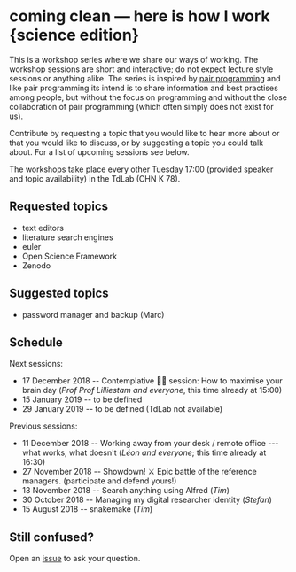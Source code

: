 # coming clean — here is how I work {science edition}

This is a workshop series where we share our ways of working. The workshop sessions are short and interactive; do not expect lecture style sessions or anything alike. The series is inspired by [pair programming](https://en.wikipedia.org/wiki/Pair_programming) and like pair programming its intend is to share information and best practises among people, but without the focus on programming and without the close collaboration of pair programming (which often simply does not exist for us).

Contribute by requesting a topic that you would like to hear more about or that you would like to discuss, or by suggesting a topic you could talk about. For a list of upcoming sessions see below.

The workshops take place every other Tuesday 17:00 (provided speaker and topic availability) in the TdLab (CHN K 78).

## Requested topics

* text editors
* literature search engines
* euler
* Open Science Framework
* Zenodo

## Suggested topics

* password manager and backup (Marc)

## Schedule

Next sessions:

* 17 December 2018 --  Contemplative 🎄🎅 session: How to maximise your brain day (_Prof Prof Lilliestam and everyone_, this time already at 15:00)
* 15 January 2019 -- to be defined
* 29 January 2019 -- to be defined (TdLab not available)

Previous sessions:

* 11 December 2018 -- Working away from your desk / remote office --- what works, what doesn't (_Léon and everyone_; this time already at 16:30)
* 27 November 2018 -- Showdown! ⚔️ Epic battle of the reference managers. (participate and defend yours!)
* 13 November 2018 -- Search anything using Alfred (_Tim_)
* 30 October 2018 -- Managing my digital researcher identity (_Stefan_)
* 15 August 2018 -- snakemake (_Tim_)

## Still confused?

Open an [issue](https://github.com/timtroendle/coming-clean-workshop-series/issues/new) to ask your question.
